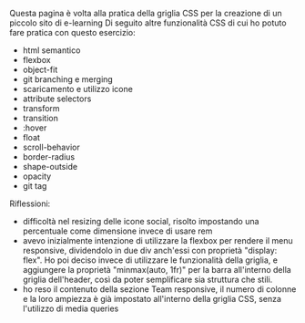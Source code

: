 
Questa pagina è volta alla pratica della griglia CSS per la creazione
di un piccolo sito di e-learning
Di seguito altre funzionalità CSS di cui ho potuto fare pratica
con questo esercizio:
- html semantico
- flexbox
- object-fit
- git branching e merging
- scaricamento e utilizzo icone
- attribute selectors
- transform
- transition
- :hover
- float
- scroll-behavior
- border-radius
- shape-outside
- opacity
- git tag

Riflessioni: 

- difficoltà nel resizing delle icone social, risolto impostando una percentuale come dimensione
  invece di usare rem
- avevo inizialmente intenzione di utilizzare la flexbox per rendere il menu responsive, dividendolo
  in due div anch'essi con proprietà "display: flex". Ho poi deciso invece di utilizzare le funzionalità della griglia, e aggiungere la proprietà "minmax(auto, 1fr)" per la barra all'interno della griglia 
  dell'header, così da poter semplificare sia struttura che stili.
- ho reso il contenuto della sezione Team responsive, il numero di colonne e la loro ampiezza è già
  impostato all'interno della griglia CSS, senza l'utilizzo di media queries
